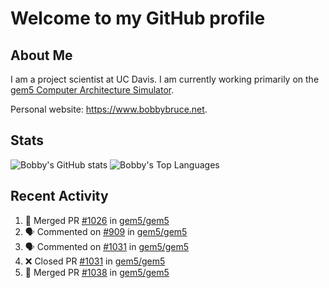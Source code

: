 # Welcome to my GitHub profile

## About Me

I am a project scientist at UC Davis. I am currently working primarily on the [gem5 Computer Architecture Simulator](https://github.com/gem5).

Personal website: <https://www.bobbybruce.net>.

## Stats

![Bobby's GitHub stats](https://github-readme-stats.vercel.app/api?username=bobbyrbruce&show_icons=true&theme=responsive&include_all_commits=true&count_private=true&show=reviews&disable_animations=true)
![Bobby's Top Languages ](https://github-readme-stats.vercel.app/api/top-langs/?username=bobbyrbruce&layout=compact&theme=responsive&count_private=true&langs_count=10&disable_animations=true)

## Recent Activity

<!--START_SECTION:activity-->
1. 🎉 Merged PR [#1026](https://github.com/gem5/gem5/pull/1026) in [gem5/gem5](https://github.com/gem5/gem5)
2. 🗣 Commented on [#909](https://github.com/gem5/gem5/issues/909#issuecomment-2065541639) in [gem5/gem5](https://github.com/gem5/gem5)
3. 🗣 Commented on [#1031](https://github.com/gem5/gem5/pull/1031#issuecomment-2065539682) in [gem5/gem5](https://github.com/gem5/gem5)
4. ❌ Closed PR [#1031](https://github.com/gem5/gem5/pull/1031) in [gem5/gem5](https://github.com/gem5/gem5)
5. 🎉 Merged PR [#1038](https://github.com/gem5/gem5/pull/1038) in [gem5/gem5](https://github.com/gem5/gem5)
<!--END_SECTION:activity-->
